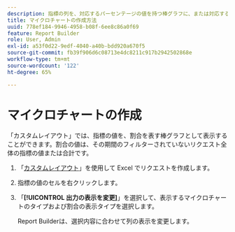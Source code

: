 ```yaml
---
description: 指標の列を、対応するパーセンテージの値を持つ棒グラフに、または対応する棒グラフを持つパーセンテージの値に変更する方法を説明します。
title: マイクロチャートの作成方法
uuid: 778ef184-9946-4958-b08f-6ee8c86a0f69
feature: Report Builder
role: User, Admin
exl-id: a53f0d22-9edf-4040-a40b-bdd920a670f5
source-git-commit: fb39f906d6c08713e4dc8211c917b2942502868e
workflow-type: tm+mt
source-wordcount: '122'
ht-degree: 65%

---
```


# マイクロチャートの作成

「カスタムレイアウト」では、指標の値を、割合を表す棒グラフとして表示することができます。割合の値は、その期間のフィルターされていないリクエスト全体の指標の値または合計です。

1. 「[カスタムレイアウト](/help/analyze/report-builder/layout/configure-the-custom-layout.md)」を使用して Excel でリクエストを作成します。
1. 指標の値のセルを右クリックします。
1. 「**[!UICONTROL 出力の表示を変更]**」を選択して、表示するマイクロチャートのタイプおよび割合の表示タイプを選択します。

   Report Builderは、選択内容に合わせて列の表示を変更します。
